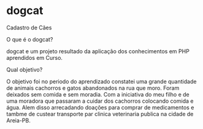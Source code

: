 # dogcat
Cadastro de Cães

O que é o dogcat?

dogcat e um projeto resultado da aplicação dos conhecimentos em PHP aprendidos em Curso.

Qual objetivo?

O objetivo foi no periodo do aprendizado constatei uma grande quantidade de animais cachorros e gatos abandonados na rua que moro. Foram deixados sem comida e sem moradia. 
Com a iniciativa do meu filho e de uma moradora que passaram a cuidar dos cachorros colocando comida e água.  Alem disso arrecadando doações para comprar de medicamentos e tambme de custear transporte par clinica veterinaria publica na cidade de Areia-PB.
 

